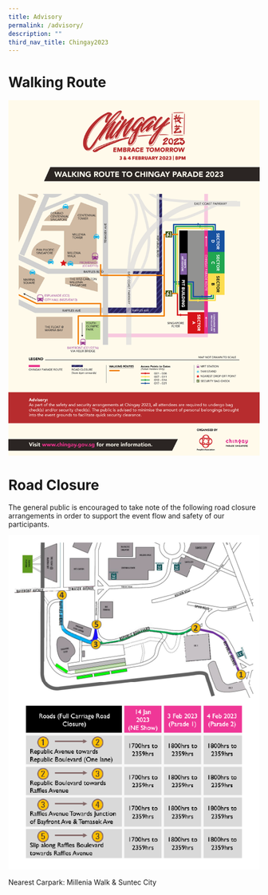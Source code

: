```yaml
---
title: Advisory
permalink: /advisory/
description: ""
third_nav_title: Chingay2023
---
```

# Walking Route
![](/images/whats-on/Chingay%202023%20Walking%20Route%20Map%20w%20Advisory.png)

# Road Closure

The general public is encouraged to take note of the following road closure arrangements in order to support the event flow and safety of our participants. 

<div><img src="/images/whats-on/RoadClosure.png"></div>

Nearest Carpark: Millenia Walk & Suntec City